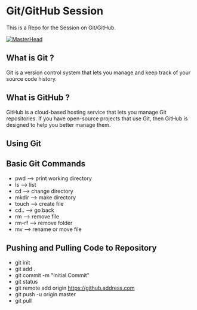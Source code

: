 # Git/GitHub Session
This is a Repo for the Session on Git/GitHub.

[![MasterHead](https://raw.githubusercontent.com/kunal-mahatha/git-session/master/Screenshot%202021-05-26%20at%2021.38.56.png)](https://username.github.io)

## What is Git ?
Git is a version control system that lets you manage and keep track of your source code history.

## What is GitHub ?
GitHub is a cloud-based hosting service that lets you manage Git repositories. If you have open-source projects that use Git, then GitHub is designed to help you better manage them.

## Using Git
## Basic Git Commands
* pwd --> print working directory
* ls --> list
* cd --> change directory
* mkdir --> make directory
* touch --> create file
* cd.. --> go back
* rm --> remove file
* rm-rf --> remove folder
* mv --> rename or move file

## Pushing and Pulling Code to Repository
- git init
- git add .
- git commit -m "Initial Commit"
- git status
- git remote add origin https://github.address.com
- git push -u origin master 
- git pull
